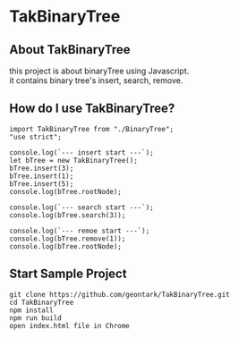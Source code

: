 # TakBinaryTree

## About TakBinaryTree
this project is about binaryTree using Javascript.  
it contains binary tree's insert, search, remove.

## How do I use TakBinaryTree?
```
import TakBinaryTree from "./BinaryTree";
"use strict";

console.log(`--- insert start ---`);
let bTree = new TakBinaryTree();
bTree.insert(3);
bTree.insert(1);
bTree.insert(5);
console.log(bTree.rootNode);

console.log(`--- search start ---`);
console.log(bTree.search(3));

console.log(`--- remoe start ---`);
console.log(bTree.remove(1));
console.log(bTree.rootNode);

```

## Start Sample Project
```
git clone https://github.com/geontark/TakBinaryTree.git
cd TakBinaryTree
npm install
npm run build
open index.html file in Chrome
```


